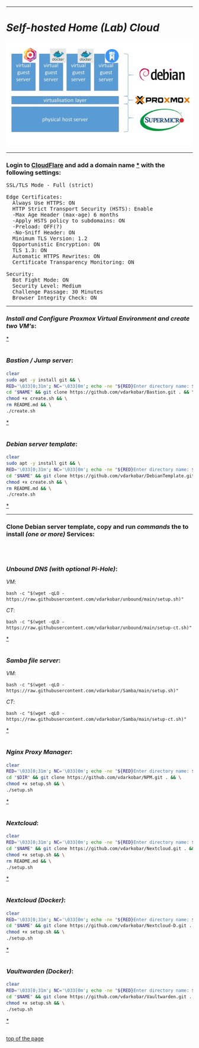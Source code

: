   
---  
  
# *Self-hosted Home (Lab) Cloud*


<p align="center">
  <img src="https://github.com/vdarkobar/Home-Cloud/blob/main/shared/infrastructure.webp">
</p>
  
---  
  
### Login to <a href="https://dash.cloudflare.com/">CloudFlare</a> and add a domain name <a href="https://support.cloudflare.com/hc/en-us/articles/201720164-Creating-a-Cloudflare-account-and-adding-a-website">*</a> with the following settings:

<pre>
SSL/TLS Mode - Full (strict)  

Edge Certificates:  
  Always Use HTTPS: ON  
  HTTP Strict Transport Security (HSTS): Enable
  -Max Age Header (max-age) 6 months
  -Apply HSTS policy to subdomains: ON
  -Preload: OFF(?)
  -No-Sniff Header: ON
  Minimum TLS Version: 1.2  
  Opportunistic Encryption: ON  
  TLS 1.3: ON  
  Automatic HTTPS Rewrites: ON  
  Certificate Transparency Monitoring: ON   
  
Security:
  Bot Fight Mode: ON 
  Security Level: Medium  
  Challenge Passage: 30 Minutes  
  Browser Integrity Check: ON  
</pre>

---  
  
### *Install and Configure Proxmox Virtual Environment and create two VM's*:
  
<a href="https://github.com/vdarkobar/Home-Cloud/blob/main/shared/Proxmox.md#proxmox"> * </a>
<br><br>
  
### *Bastion / Jump server*:
```bash
clear
sudo apt -y install git && \
RED='\033[0;31m'; NC='\033[0m'; echo -ne "${RED}Enter directory name: ${NC}"; read NAME; mkdir -p "$NAME"; \
cd "$NAME" && git clone https://github.com/vdarkobar/Bastion.git . && \
chmod +x create.sh && \
rm README.md && \
./create.sh
```

<a href="https://github.com/vdarkobar/Bastion/blob/main/README.md#bastion"> * </a>
<br><br>
  
### *Debian server template*:
```bash
clear
sudo apt -y install git && \
RED='\033[0;31m'; NC='\033[0m'; echo -ne "${RED}Enter directory name: ${NC}"; read NAME; mkdir -p "$NAME"; \
cd "$NAME" && git clone https://github.com/vdarkobar/DebianTemplate.git . && \
chmod +x create.sh && \
rm README.md && \
./create.sh
```
<a href="https://github.com/vdarkobar/DebianTemplate/blob/main/README.md#debian-template"> * </a>
  
---  
  
### Clone Debian server template, copy and run *commands* the to install *(one or more)* Services:
<br><br>

### *Unbound DNS (with optional Pi-Hole)*:
*VM*:
```
bash -c "$(wget -qLO - https://raw.githubusercontent.com/vdarkobar/unbound/main/setup.sh)"
```

*CT*:
```
bash -c "$(wget -qLO - https://raw.githubusercontent.com/vdarkobar/unbound/main/setup-ct.sh)"
```

<a href="https://github.com/vdarkobar/unbound/tree/main?tab=readme-ov-file#unbound"> * </a>
<br><br>
  
### *Samba file server*:
*VM*:
```
bash -c "$(wget -qLO - https://raw.githubusercontent.com/vdarkobar/Samba/main/setup.sh)"
```
*CT*:
```
bash -c "$(wget -qLO - https://raw.githubusercontent.com/vdarkobar/Samba/main/setup-ct.sh)"
```

<a href="https://github.com/vdarkobar/Samba/tree/main?tab=readme-ov-file#samba"> * </a>
<br><br>
  
### *Nginx Proxy Manager*:
```bash
clear
RED='\033[0;31m'; NC='\033[0m'; echo -ne "${RED}Enter directory name: ${NC}"; read DIR; mkdir -p "$DIR"; \
cd "$DIR" && git clone https://github.com/vdarkobar/NPM.git . && \
chmod +x setup.sh && \
./setup.sh
```

<a href="https://github.com/vdarkobar/NPM#nginx-proxy-manager"> * </a>
<br><br>
  
### *Nextcloud*:
```bash
clear
RED='\033[0;31m'; NC='\033[0m'; echo -ne "${RED}Enter directory name: ${NC}"; read NAME; mkdir -p "$NAME"; \
cd "$NAME" && git clone https://github.com/vdarkobar/Nextcloud.git . && \
chmod +x setup.sh && \
rm README.md && \
./setup.sh
```

<a href="https://github.com/vdarkobar/Nextcloud?tab=readme-ov-file#nextcloud"> * </a>
<br><br>

### *Nextcloud (Docker)*:
```bash
clear
RED='\033[0;31m'; NC='\033[0m'; echo -ne "${RED}Enter directory name: ${NC}"; read NAME; mkdir -p "$NAME"; \
cd "$NAME" && git clone https://github.com/vdarkobar/Nextcloud-D.git . && \
chmod +x setup.sh && \
./setup.sh
```

<a href="https://github.com/vdarkobar/Nextcloud-D/blob/main/README.md#nextcloud"> * </a>
<br><br>

### *Vaultwarden (Docker)*:
```bash
clear
RED='\033[0;31m'; NC='\033[0m'; echo -ne "${RED}Enter directory name: ${NC}"; read NAME; mkdir -p "$NAME"; \
cd "$NAME" && git clone https://github.com/vdarkobar/Vaultwarden.git . && \
chmod +x setup.sh && \
./setup.sh
```

<a href="https://github.com/vdarkobar/Vaultwarden?tab=readme-ov-file#vaultwarden"> * </a>
<br><br>


<!-- This is commented out.
 
  <a href="https://github.com/vdarkobar/Matrix">Matrix</a>
  <a href="https://github.com/vdarkobar/NC">NextCloud</a>
  <a href="https://github.com/vdarkobar/WP">WordPress</a>
  <a href="https://github.com/vdarkobar/Calibre-web">Calibre-web</a>
  <a href="https://github.com/vdarkobar/Authelia">Authelia</a>

This is commented out. -->

<a href="https://github.com/vdarkobar/Home-Cloud/tree/main?tab=readme-ov-file#self-hosted-home-lab-cloud">top of the page</a>
